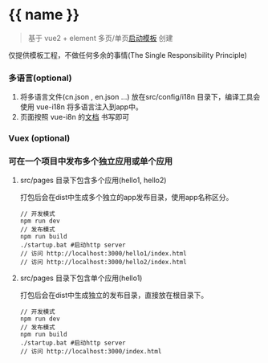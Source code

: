 # {{ name }}

> 基于 vue2 + element 多页/单页[启动模板](https://github.com/lkiarest/webpack/tree/element) 创建

仅提供模板工程，不做任何多余的事情(The Single Responsibility Principle)

### 多语言(optional)

1. 将多语言文件(cn.json , en.json ...) 放在src/config/i18n 目录下，编译工具会使用 vue-i18n 将多语言注入到app中。
1. 页面按照 vue-i8n 的[文档](https://github.com/kazupon/vue-i18n) 书写即可

### Vuex (optional)

### 可在一个项目中发布多个独立应用或单个应用

1. src/pages 目录下包含多个应用(hello1, hello2)

    打包后会在dist中生成多个独立的app发布目录，使用app名称区分。

    ```
    // 开发模式
    npm run dev
    // 发布模式
    npm run build
    ./startup.bat #启动http server
    // 访问 http://localhost:3000/hello1/index.html
    // 访问 http://localhost:3000/hello2/index.html
    ```

1. src/pages 目录下包含单个应用(hello1)

    打包后会在dist中生成独立的发布目录，直接放在根目录下。
    ```
    // 开发模式
    npm run dev
    // 发布模式
    npm run build
    ./startup.bat #启动http server
    // 访问 http://localhost:3000/index.html
    ```

